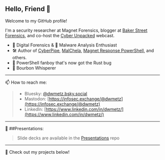 ## Hello, Friend 👋
Welcome to my GitHub profile!  

I'm a security researcher at Magnet Forensics, blogger at [Baker Street Forensics](https://bakerstreetforensics.com), and co-host the [Cyber Unpacked](https://www.magnetforensics.com/cyber-unpacked/) webcast.

- 🫆 Digital Forensics & 👾 Malware Analysis Enthusiast  
- 🛠 Author of [CyberPipe](https://github.com/dwmetz/CyberPipe), [MalChela](https://github.com/dwmetz/MalChela), [Magnet Response PowerShell](https://github.com/MagnetForensics/Magnet-RESPONSE-PowerShell), and others. 
- 🦀 PowerShell fanboy that's now got the Rust bug
- 🥃 Bourbon Whisperer

---
📫 How to reach me:

>- Bluesky: [@dwmetz.bsky.social](https://bsky.app/profile/dwmetz.bsky.social)
>- Mastodon: [https://infosec.exchange/@dwmetz](https://infosec.exchange/@dwmetz)
>- LinkedIn: [https://www.linkedin.com/in/dwmetz/](https://www.linkedin.com/in/dwmetz/)

---
:mega: ##Presentations:
> Slide decks are available in the [Presentations](https://github.com/dwmetz/Presentations) repo

---
🚀 Check out my projects below! 
<!--
**dwmetz/dwmetz** is a ✨ _special_ ✨ repository because its `README.md` (this file) appears on your GitHub profile.

Here are some ideas to get you started:

- 🔭 I’m currently working on ...
- 🌱 I’m currently learning ...
- 👯 I’m looking to collaborate on ...
- 🤔 I’m looking for help with ...
- 💬 Ask me about ...
- 📫 How to reach me: ...
- 😄 Pronouns: ...
- ⚡ Fun fact: ...
-->

